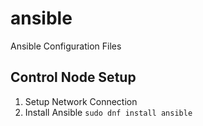 # ansible

Ansible Configuration Files

## Control Node Setup

1. Setup Network Connection
2. Install Ansible `sudo dnf install ansible`
